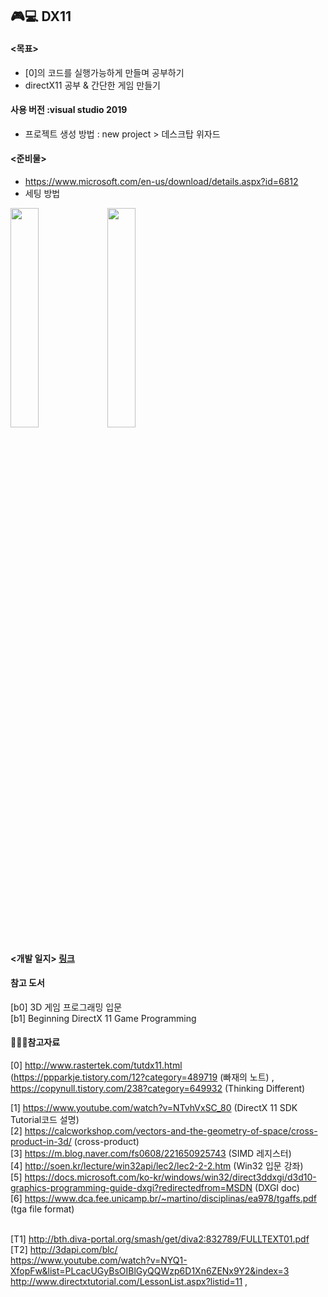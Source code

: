 ## 🎮💻 DX11

#### <목표>

  - [0]의 코드를 실행가능하게 만들며 공부하기
  - directX11 공부 & 간단한 게임 만들기
  
#### 사용 버전 :visual studio 2019

- 프로젝트 생성 방법 :  new project > 데스크탑 위자드 

#### <준비물>

- https://www.microsoft.com/en-us/download/details.aspx?id=6812 <br>
- 세팅 방법
<img src="https://user-images.githubusercontent.com/49023736/128960214-f4ae8618-92b8-4c0e-a39e-ad8ee3277d03.png" width="30%" height="30%" />
<img src="https://user-images.githubusercontent.com/49023736/128960375-d28841bc-9e5a-4748-a941-ee6ace0a8cc9.png" width="30%" height="30%" />


#### <개발 일지> [링크](https://github.com/JuyeongHwang/DX11/blob/main/Info/DevLog.md)


#### 참고 도서

[b0] 3D 게임 프로그래밍 입문 <br>
[b1] Beginning DirectX 11 Game Programming


#### 📘📙📒참고자료

[0] http://www.rastertek.com/tutdx11.html <br>
(https://ppparkje.tistory.com/12?category=489719 (빠재의 노트) , https://copynull.tistory.com/238?category=649932 (Thinking Different)<br>

[1] https://www.youtube.com/watch?v=NTvhVxSC_80 (DirectX 11 SDK Tutorial코드 설명) <br>
[2] https://calcworkshop.com/vectors-and-the-geometry-of-space/cross-product-in-3d/ (cross-product) <br>
[3] https://m.blog.naver.com/fs0608/221650925743 (SIMD 레지스터) <br>
[4] http://soen.kr/lecture/win32api/lec2/lec2-2-2.htm (Win32 입문 강좌)<br>
[5] https://docs.microsoft.com/ko-kr/windows/win32/direct3ddxgi/d3d10-graphics-programming-guide-dxgi?redirectedfrom=MSDN (DXGI doc)<br>
[6] https://www.dca.fee.unicamp.br/~martino/disciplinas/ea978/tgaffs.pdf (tga file format)<br>
<br>

[T1] http://bth.diva-portal.org/smash/get/diva2:832789/FULLTEXT01.pdf <br>
[T2] http://3dapi.com/blc/ <br>
https://www.youtube.com/watch?v=NYQ1-XfopFw&list=PLcacUGyBsOIBlGyQQWzp6D1Xn6ZENx9Y2&index=3<br>
http://www.directxtutorial.com/LessonList.aspx?listid=11 , 
